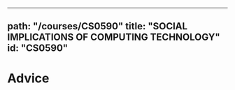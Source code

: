 
---
path: "/courses/CS0590"
title: "SOCIAL IMPLICATIONS OF COMPUTING TECHNOLOGY"
id: "CS0590"
---

# Advice
